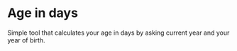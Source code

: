 # Age in days

Simple tool that calculates your age in days by asking current year and your year of birth.